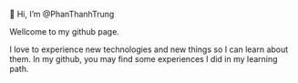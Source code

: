👋 Hi, I’m @PhanThanhTrung

Wellcome to my github page.

I love to experience new technologies and new things so I can learn about them. In my github, you may find some experiences I did in my learning path.
<!---
PhanThanhTrung/PhanThanhTrung is a ✨ special ✨ repository because its `README.md` (this file) appears on your GitHub profile.
You can click the Preview link to take a look at your changes.
--->
